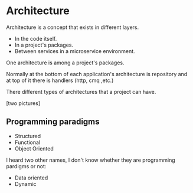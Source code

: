 # Architecture

Architecture is a concept that exists in different layers. 
* In the code itself.
* In a project's packages.
* Between services in a microservice environment.

One architecture is among a project's packages. 

Normally at the bottom of each application's architecture is repository and at top of it there is handlers (http, cmq ,etc.)

There different types of architectures that a project can have. 

[two pictures]

## Programming paradigms

- Structured
- Functional
- Object Oriented

I heard two other names, I don't know whether they are programming pardigms or not:
- Data oriented
- Dynamic
